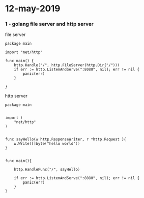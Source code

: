 # 12-may-2019


### 1 - golang file server and http server

file server
```golang
package main

import "net/http"

func main() {
    http.Handle("/", http.FileServer(http.Dir("/")))
    if err := http.ListenAndServe(":8080", nil); err != nil {
        panic(err)
    }

}
```

http server
```golang
package main


import (
    "net/http"
)


func sayHello(w http.ResponseWriter, r *http.Request ){
    w.Write([]byte("hello world"))
}


func main(){

    http.HandleFunc("/", sayHello)

    if err := http.ListenAndServe(":8080", nil); err != nil {
        panic(err)
    }
}

```
